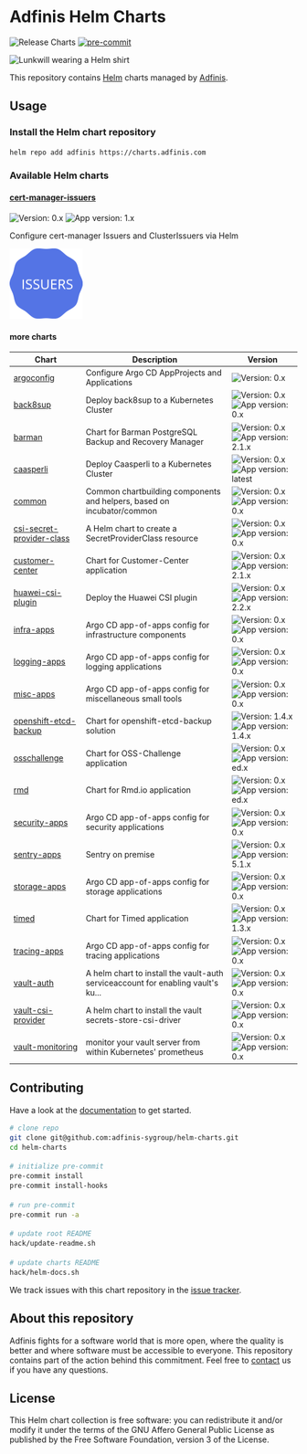 # Adfinis Helm Charts

![Release Charts](https://github.com/adfinis-sygroup/helm-charts/workflows/Release%20Charts/badge.svg)
[![pre-commit](https://img.shields.io/badge/pre--commit-enabled-brightgreen?logo=pre-commit&logoColor=white)](https://github.com/pre-commit/pre-commit)

![Lunkwill wearing a Helm shirt](docs/images/lunkwill_helm_shirt.png)

This repository contains [Helm](https://helm.sh/) charts managed by [Adfinis](https://adfinis.com/?pk_campaign=github&pk_kwd=helm-charts).

## Usage

### Install the Helm chart repository

```bash
helm repo add adfinis https://charts.adfinis.com
```

### Available Helm charts
#### [cert-manager-issuers](charts/cert-manager-issuers)

![Version: 0.x](https://img.shields.io/badge/version-0.x-brightgreen) ![App version: 1.x](https://img.shields.io/badge/app%20version-1.x-brightgreen)

Configure cert-manager Issuers and ClusterIssuers via Helm

[<img alt="cert-manager-issuers" src="https://raw.githubusercontent.com/adfinis-sygroup/helm-charts/master/charts/cert-manager-issuers/logo.png" width="128">](charts/cert-manager-issuers)

#### more charts

| Chart | Description | Version |
| ----- | ----------- | ------- |
| [argoconfig](charts/argoconfig) | Configure Argo CD AppProjects and Applications | ![Version: 0.x](https://img.shields.io/badge/version-0.x-brightgreen) |
| [back8sup](charts/back8sup) | Deploy back8sup to a Kubernetes Cluster | ![Version: 0.x](https://img.shields.io/badge/version-0.x-brightgreen) ![App version: 0.x](https://img.shields.io/badge/app%20version-0.x-brightgreen) |
| [barman](charts/barman) | Chart for Barman PostgreSQL Backup and Recovery Manager | ![Version: 0.x](https://img.shields.io/badge/version-0.x-brightgreen) ![App version: 2.1.x](https://img.shields.io/badge/app%20version-2.1.x-brightgreen) |
| [caasperli](charts/caasperli) | Deploy Caasperli to a Kubernetes Cluster | ![Version: 0.x](https://img.shields.io/badge/version-0.x-brightgreen) ![App version: latest](https://img.shields.io/badge/app%20version-latest-brightgreen) |
| [common](charts/common) | Common chartbuilding components and helpers, based on incubator/common | ![Version: 0.x](https://img.shields.io/badge/version-0.x-brightgreen) ![App version: 0.x](https://img.shields.io/badge/app%20version-0.x-brightgreen) |
| [csi-secret-provider-class](charts/csi-secret-provider-class) | A Helm chart to create a SecretProviderClass resource | ![Version: 0.x](https://img.shields.io/badge/version-0.x-brightgreen) ![App version: 0.x](https://img.shields.io/badge/app%20version-0.x-brightgreen) |
| [customer-center](charts/customer-center) | Chart for Customer-Center application | ![Version: 0.x](https://img.shields.io/badge/version-0.x-brightgreen) ![App version: 2.1.x](https://img.shields.io/badge/app%20version-2.1.x-brightgreen) |
| [huawei-csi-plugin](charts/huawei-csi-plugin) | Deploy the Huawei CSI plugin | ![Version: 0.x](https://img.shields.io/badge/version-0.x-brightgreen) ![App version: 2.2.x](https://img.shields.io/badge/app%20version-2.2.x-brightgreen) |
| [infra-apps](charts/infra-apps) | Argo CD app-of-apps config for infrastructure components | ![Version: 0.x](https://img.shields.io/badge/version-0.x-brightgreen) ![App version: 0.x](https://img.shields.io/badge/app%20version-0.x-brightgreen) |
| [logging-apps](charts/logging-apps) | Argo CD app-of-apps config for logging applications | ![Version: 0.x](https://img.shields.io/badge/version-0.x-brightgreen) ![App version: 0.x](https://img.shields.io/badge/app%20version-0.x-brightgreen) |
| [misc-apps](charts/misc-apps) | Argo CD app-of-apps config for miscellaneous small tools | ![Version: 0.x](https://img.shields.io/badge/version-0.x-brightgreen) ![App version: 0.x](https://img.shields.io/badge/app%20version-0.x-brightgreen) |
| [openshift-etcd-backup](charts/openshift-etcd-backup) | Chart for openshift-etcd-backup solution | ![Version: 1.4.x](https://img.shields.io/badge/version-1.4.x-brightgreen) ![App version: 1.4.x](https://img.shields.io/badge/app%20version-1.4.x-brightgreen) |
| [osschallenge](charts/osschallenge) | Chart for OSS-Challenge application | ![Version: 0.x](https://img.shields.io/badge/version-0.x-brightgreen) ![App version: ed.x](https://img.shields.io/badge/app%20version-ed.x-brightgreen) |
| [rmd](charts/rmd) | Chart for Rmd.io application | ![Version: 0.x](https://img.shields.io/badge/version-0.x-brightgreen) ![App version: ed.x](https://img.shields.io/badge/app%20version-ed.x-brightgreen) |
| [security-apps](charts/security-apps) | Argo CD app-of-apps config for security applications | ![Version: 0.x](https://img.shields.io/badge/version-0.x-brightgreen) ![App version: 0.x](https://img.shields.io/badge/app%20version-0.x-brightgreen) |
| [sentry-apps](charts/sentry-apps) | Sentry on premise | ![Version: 0.x](https://img.shields.io/badge/version-0.x-brightgreen) ![App version: 5.1.x](https://img.shields.io/badge/app%20version-5.1.x-brightgreen) |
| [storage-apps](charts/storage-apps) | Argo CD app-of-apps config for storage applications | ![Version: 0.x](https://img.shields.io/badge/version-0.x-brightgreen) ![App version: 0.x](https://img.shields.io/badge/app%20version-0.x-brightgreen) |
| [timed](charts/timed) | Chart for Timed application | ![Version: 0.x](https://img.shields.io/badge/version-0.x-brightgreen) ![App version: 1.3.x](https://img.shields.io/badge/app%20version-1.3.x-brightgreen) |
| [tracing-apps](charts/tracing-apps) | Argo CD app-of-apps config for tracing applications | ![Version: 0.x](https://img.shields.io/badge/version-0.x-brightgreen) ![App version: 0.x](https://img.shields.io/badge/app%20version-0.x-brightgreen) |
| [vault-auth](charts/vault-auth) | A helm chart to install the vault-auth serviceaccount for enabling vault's ku... | ![Version: 0.x](https://img.shields.io/badge/version-0.x-brightgreen) ![App version: 0.x](https://img.shields.io/badge/app%20version-0.x-brightgreen) |
| [vault-csi-provider](charts/vault-csi-provider) | A helm chart to install the vault secrets-store-csi-driver | ![Version: 0.x](https://img.shields.io/badge/version-0.x-brightgreen) ![App version: 0.x](https://img.shields.io/badge/app%20version-0.x-brightgreen) |
| [vault-monitoring](charts/vault-monitoring) | monitor your vault server from within Kubernetes' prometheus | ![Version: 0.x](https://img.shields.io/badge/version-0.x-brightgreen) ![App version: 0.x](https://img.shields.io/badge/app%20version-0.x-brightgreen) |

## Contributing


Have a look at the [documentation](./docs/) to get started.

```bash
# clone repo
git clone git@github.com:adfinis-sygroup/helm-charts.git
cd helm-charts

# initialize pre-commit
pre-commit install
pre-commit install-hooks

# run pre-commit
pre-commit run -a

# update root README
hack/update-readme.sh

# update charts README
hack/helm-docs.sh
```

We track issues with this chart repository in the [issue tracker](https://github.com/adfinis-sygroup/helm-charts/issues).

## About this repository

Adfinis fights for a software world that is more open, where the quality is
better and where software must be accessible to everyone. This repository
contains part of the action behind this commitment. Feel free to
[contact](https://adfinis.com/kontakt/?pk_campaign=github&pk_kwd=helm-charts)
us if you have any questions.

## License

This Helm chart collection is free software: you can redistribute it and/or modify it under the terms
of the GNU Affero General Public License as published by the Free Software Foundation,
version 3 of the License.
